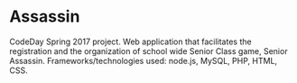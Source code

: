 # Assassin

CodeDay Spring 2017 project. Web application that facilitates the registration and the organization of school wide Senior Class game, Senior Assassin. Frameworks/technologies used: node.js, MySQL, PHP, HTML, CSS. 
